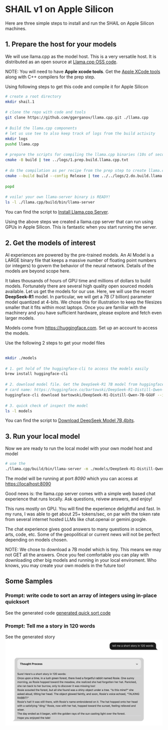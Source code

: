 # SHAIL v1 on Apple Silicon

Here are three simple steps to install and run the SHAIL on Apple Silicon machines.

## 1. Prepare the host for your models

We will use llama.cpp as the model host. This is a very versatile host.
It is distributed as an open source at [Llama.cpp OSS code](https://github.com/ggerganov/llama.cpp).

NOTE: You will need to have **Apple xcode tools**.
Get the [Apple XCode tools](https://developer.apple.com/xcode/resources/) along with  C++ compilers for the prep step.

Using following steps to get this code and compile it for Apple Silicon

```sh
# create a root directory
mkdir shail.1

# clone the repo with code and tools
git clone https://github.com/ggerganov/llama.cpp.git ./llama.cpp

# Build the llama.cpp components
# let us use tee to also keep track of logs from the build activity
mkdir logs
pushd llama.cpp

# prepare the scripts for compiling the llama.cpp binaries (10s of seconds)
cmake -B build | tee ../logs/1.prep.build.llama.cpp.txt

# do the compilation as per recipe from the prep step to create llama.cpp binaries (2-3 minutes)
cmake --build build --config Release | tee ../../logs/2.do.build.llama.cpp.txt

popd

# voila! your own llama-server binary is READY!
ls -l ./llama.cpp/build/bin/llama-server
```

You can find the script to [Install Llama.cpp Server](../scripts/install_llama.cpp.sh).

Using the above steps we created a llama.cpp server that can run using GPUs in Apple Silicon.
This is fantastic when you start running the server.

## 2. Get the models of interest

AI experiences are powered by the pre-trained models.
An AI Model is a LARGE binary file that keeps a massive number of floating point numbers (or integers)
to govern the behavior of the neural network. Details of the models are beyond scope here.

It takes thousands of hours of GPU time and millions of dollars to build models.
Fortunately there are several high quality open sourced models available.
Let us get the models for our use. Here, we will use the recent **DeepSeek-R1** model.
In particular, we will get a 7B (7 billion) parameter model quantized at 4-bits.
We chose this for illustration to keep the filesizes smaller that it fits within most laptops.
Once you are familiar with the machinery and you have sufficient hardware,
 please explore and fetch even larger models.

 Models come from <https://huggingface.com>. Set up an account to access the models.

 Use the following 2 steps to get your model files

```sh

mkdir ./models

# 1. get hold of the huggingface-cli to access the models easily
brew install huggingface-cli

# 2. download model file. Get the DeepSeek-R1 7B model from huggingface
# card name: https://huggingface.co/bartowski/DeepSeek-R1-Distill-Qwen-7B-GGUF
huggingface-cli download bartowski/DeepSeek-R1-Distill-Qwen-7B-GGUF --include "DeepSeek-R1-Distill-Qwen-7B-Q4_K_L.gguf" --local-dir ./models

# 3. quick check of inspect the model
ls -l models 
```

You can find the script to [Download DeepSeek Model 7B,4bits](../scripts/install_deepseek.sh).

## 3. Run your local model

Now we are ready to run the local model with your own model host and model

```sh
# use the 
./llama.cpp/build/bin/llama-server -m ./models/DeepSeek-R1-Distill-Qwen-7B-Q4_K_L.gguf --port 8090
```

The model will be running at port *8090* which you can access at <https://localhost:8090>

Good news is: the llama.cpp server comes with a simple web based chat experience that runs locally.
Ask questions, reivew answers, and enjoy!

This runs mostly on GPU. You will find the experience delightful and fast.
In my runs, I was able to get about 25+ tokens/sec, on par with the token rate from several internet hosted LLMs like chat.openai or gemini.google.

The chat experience gives good answers to many questions in science, arts, code, etc.
Some of the geopolitical or current news will not be perfect depending on models chosen.

NOTE: We chose to download a 7B model which is tiny. This means we may not GET all the answers.
Once you feel comfortable you can play with downloading other big models and running in your local enviroment. Who knows, you may create your own models in the future too!

## Some Samples

### Prompt: write code to sort an array of integers using in-place quicksort

See the generated code [generated quick sort code](./samples/quick_sort_1.py)

### Prompt: Tell me a story in 120 words

See the generated story ![generated story](./samples/story1.png)
